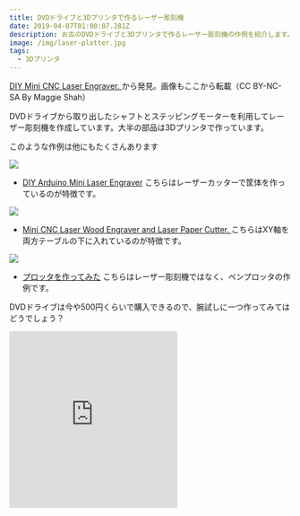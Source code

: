 ```yaml
---
title: DVDドライブと3Dプリンタで作るレーザー彫刻機
date: 2019-04-07T01:00:07.281Z
description: お古のDVDドライブと3Dプリンタで作るレーザー彫刻機の作例を紹介します。
image: /img/laser-plotter.jpg
tags:
  - 3Dプリンタ
---
```

[DIY Mini CNC Laser Engraver.
](https://www.instructables.com/id/DIY-Mini-CNC-Laser-Engraver/)から発見。画像もここから転載（CC BY-NC-SA By Maggie Shah）

DVDドライブから取り出したシャフトとステッピングモーターを利用してレーザー彫刻機を作成しています。大半の部品は3Dプリンタで作っています。

このような作例は他にもたくさんあります

![](/img/diy-laser2.jpg)

* [DIY Arduino Mini Laser Engraver](https://www.instructables.com/id/DIY-Arduino-Mini-Laser-Engraver/)
  こちらはレーザーカッターで筐体を作っているのが特徴です。

![](/img/diy-laser3.jpg)

* [Mini CNC Laser Wood Engraver and Laser Paper Cutter.
  ](https://www.instructables.com/id/Mini-CNC-Laser-Wood-Engraver-and-Paper-Cutter/)
  こちらはXY軸を両方テーブルの下に入れているのが特徴です。

![](/img/diy-plotter.jpg)

* [プロッタを作ってみた](https://inajob.hatenablog.jp/entry/20170121/1484993572)
  こちらはレーザー彫刻機ではなく、ペンプロッタの作例です。

DVDドライブは今や500円くらいで購入できるので、腕試しに一つ作ってみてはどうでしょう？

<iframe width="auto" height="315" src="https://www.youtube.com/embed/ZeAug4SNUSI" frameborder="0" allow="accelerometer; autoplay; encrypted-media; gyroscope; picture-in-picture" allowfullscreen></iframe>
